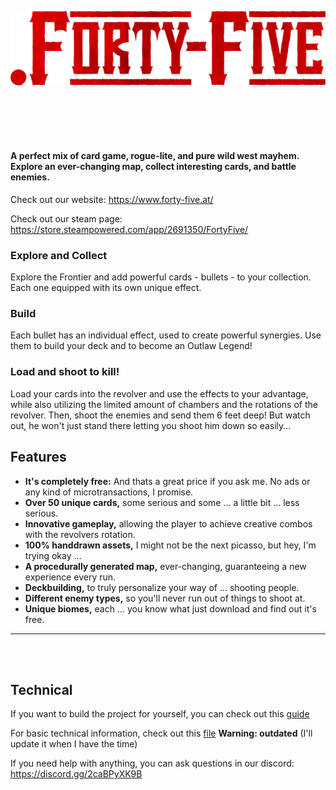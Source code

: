 ![logo](./assets/textures/logo_red.png)

<br>
<br>
<br>
<br>

#### A perfect mix of card game, rogue-lite, and pure wild west mayhem. Explore an ever-changing map, collect interesting cards, and battle enemies.

Check out our website:
https://www.forty-five.at/

Check out our steam page:
https://store.steampowered.com/app/2691350/FortyFive/


### Explore and Collect

Explore the Frontier and add powerful cards - bullets - to your collection. Each one equipped with its own unique effect.

### Build

Each bullet has an individual effect, used to create powerful synergies. Use them to build your deck and to become an
Outlaw Legend!

### Load and shoot to kill!

Load your cards into the revolver and use the effects to your advantage, while also utilizing the
limited amount of chambers and the rotations of the revolver. Then, shoot the enemies and send
them 6 feet deep! But watch out, he won't just stand there letting you shoot him down so easily...

## Features

- **It's completely free:** And thats a great price if you ask me. No ads or any kind of microtransactions, I promise.
- **Over 50 unique cards,** some serious and some … a little bit … less serious.
- **Innovative gameplay,** allowing the player to achieve creative combos with the revolvers rotation.
- **100% handdrawn assets,** I might not be the next picasso, but hey, I'm trying okay …
- **A procedurally generated map,** ever-changing, guaranteeing a new experience every run.
- **Deckbuilding,** to truly personalize your way of … shooting people.
- **Different enemy types,** so you'll never run out of things to shoot at.
- **Unique biomes,** each … you know what just download and find out it's free.

---

<br>
<br>

## Technical

If you want to build the project for yourself, you can check out this [guide](./project_setup_and_build.md)

For basic technical information, check out this [file](./technical_design.md) **Warning: outdated** (I'll update it when I have the time)

If you need help with anything, you can ask questions in our discord: https://discord.gg/2caBPyXK9B
